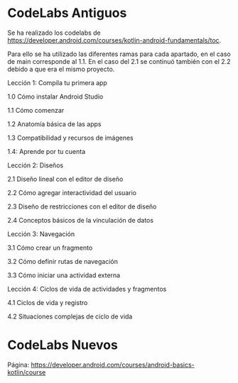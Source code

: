 # CodeLabs Antiguos
Se ha realizado los codelabs de https://developer.android.com/courses/kotlin-android-fundamentals/toc.

Para ello se ha utilizado las diferentes ramas para cada apartado, en el caso de main corresponde al 1.1. 
En el caso del 2.1 se continuó también con el 2.2 debido a que era el mismo proyecto.

Lección 1: Compila tu primera app
  
  1.0 Cómo instalar Android Studio
  
  1.1 Cómo comenzar
  
  1.2 Anatomía básica de las apps
  
  1.3 Compatibilidad y recursos de imágenes
  
  1.4: Aprende por tu cuenta


Lección 2: Diseños
  
  2.1 Diseño lineal con el editor de diseño
  
  2.2 Cómo agregar interactividad del usuario
  
  2.3 Diseño de restricciones con el editor de diseño
  
  2.4 Conceptos básicos de la vinculación de datos


 Lección 3: Navegación
  
  3.1 Cómo crear un fragmento
  
  3.2 Cómo definir rutas de navegación
  
  3.3 Cómo iniciar una actividad externa


Lección 4: Ciclos de vida de actividades y fragmentos
  
  4.1 Ciclos de vida y registro
  
  4.2 Situaciones complejas de ciclo de vida
  
# CodeLabs Nuevos
Página: https://developer.android.com/courses/android-basics-kotlin/course



